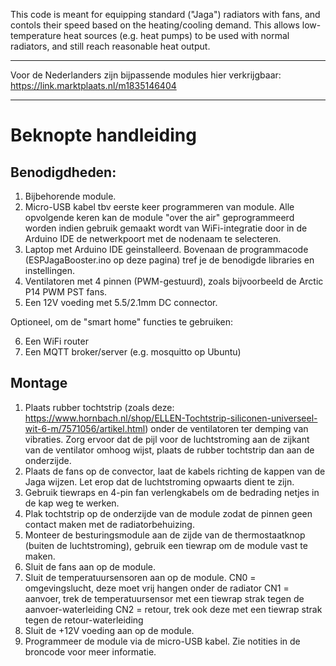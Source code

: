 This code is meant for equipping standard ("Jaga") radiators with fans, and contols their speed based on the heating/cooling demand. This allows low-temperature heat sources (e.g. heat pumps) to be used with normal radiators, and still reach reasonable heat output.

----

Voor de Nederlanders zijn bijpassende modules hier verkrijgbaar: https://link.marktplaats.nl/m1835146404

----

Beknopte handleiding
================

Benodigdheden:
----------------

1. Bijbehorende module.
2. Micro-USB kabel tbv eerste keer programmeren van module. Alle opvolgende keren kan de module "over the air" geprogrammeerd worden indien gebruik gemaakt wordt van WiFi-integratie door in de Arduino IDE de netwerkpoort met de nodenaam te selecteren.
3. Laptop met Arduino IDE geinstalleerd. Bovenaan de programmacode (ESPJagaBooster.ino op deze pagina) tref je de benodigde libraries en instellingen.
4. Ventilatoren met 4 pinnen (PWM-gestuurd), zoals bijvoorbeeld de Arctic P14 PWM PST fans.
5. Een 12V voeding met 5.5/2.1mm DC connector.

Optioneel, om de "smart home" functies te gebruiken:

6. Een WiFi router
7. Een MQTT broker/server (e.g. mosquitto op Ubuntu)

Montage
----------------

1. Plaats rubber tochtstrip (zoals deze: https://www.hornbach.nl/shop/ELLEN-Tochtstrip-siliconen-universeel-wit-6-m/7571056/artikel.html) onder de ventilatoren ter demping van vibraties. Zorg ervoor dat de pijl voor de luchtstroming aan de zijkant van de ventilator omhoog wijst, plaats de rubber tochtstrip dan aan de onderzijde.
2. Plaats de fans op de convector, laat de kabels richting de kappen van de Jaga wijzen. Let erop dat de luchtstroming opwaarts dient te zijn.
3. Gebruik tiewraps en 4-pin fan verlengkabels om de bedrading netjes in de kap weg te werken.
4. Plak tochtstrip op de onderzijde van de module zodat de pinnen geen contact maken met de radiatorbehuizing.
5. Monteer de besturingsmodule aan de zijde van de thermostaatknop (buiten de luchtstroming), gebruik een tiewrap om de module vast te maken.
6. Sluit de fans aan op de module.
7. Sluit de temperatuursensoren aan op de module.
CN0 = omgevingslucht, deze moet vrij hangen onder de radiator
CN1 = aanvoer, trek de temperatuursensor met een tiewrap strak tegen de aanvoer-waterleiding
CN2 = retour, trek ook deze met een tiewrap strak tegen de retour-waterleiding
8. Sluit de +12V voeding aan op de module.
9. Programmeer de module via de micro-USB kabel. Zie notities in de broncode voor meer informatie.
